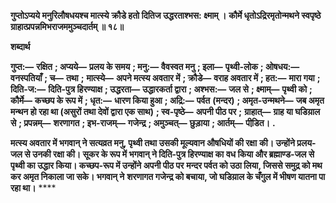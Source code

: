**गुप्तोऽप्यये मनुरिलौषधयश्च मात्स्ये** **क्रौडे हतो दितिज उद्धरताश्भस: क्ष्माम् ।** **कौर्मे धृतोऽद्रिरमृतोन्मथने स्वपृष्ठे** **ग्राहात्प्रपन्नमिभराजममुञ्चदार्तम् ॥ १८॥** 

**शब्दार्थ** 

**गुप्त:—** **रक्षित** **; अप्यये—** **प्रलय के समय** **; मनु:—** **वैवस्वत मनु** **; इला—** **पृथ्वी-लोक** **; ओषधय:—** **वनस्पतियाँ** **; च—** **तथा** **;** **मात्स्ये—** **अपने मत्स्य अवतार में** **; क्रौडे—** **वराह अवतार में** **; हत:—** **मारा गया** **; दिति-ज:—** **दिति-पुत्र हिरण्याक्ष** **; उद्धरता—** **उद्धारकर्ता द्वारा** **; अश्भस:—** **जल से** **; क्ष्माम्—** **पृथ्वी को** **; कौर्मे—** **कच्छप के रूप में** **; धृत:—** **धारण किया हुआ** **; अद्रि:—** **पर्वत** **(मन्दर)** **; अमृत-उन्मथने—** **जब अमृत मन्थन हो रहा था (असुरों तथा देवों द्वारा एक साथ)** **; स्व-पृष्ठे—** **अपनी पीठ पर** **;** **ग्राहात्—** **ग्राह या घडिय़ाल से** **; प्रपन्नम्—** **शरणागत** **; इभ-राजम्—** **गजेन्द्र** **; अमुञ्चत्—** **छुड़ाया** **; आर्तम्—** **पीडि़त।** **.** 

**मत्स्य अवतार में भगवान् ने सत्यव्रत मनु, पृथ्वी तथा उसकी मूल्यवान औषधियों की रक्षा** **की। उन्होंने प्रलय-जल से उनकी रक्षा की। सूकर के रूप में भगवान् ने दिति-पुत्र हिरण्याक्ष का** **वध किया और ब्रह्माण्ड-जल से पृथ्वी का उद्धार किया। कच्छप-रूप में उन्होंने अपनी पीठ पर** **मन्दर पर्वत को उठा लिया, जिससे समुद्र को मथ कर अमृत निकाला जा सके। भगवान् ने** **शरणागत गजेन्द्र को बचाया, जो घडिय़ाल के चँगुल में भीषण यातना पा रहा था।** **** 